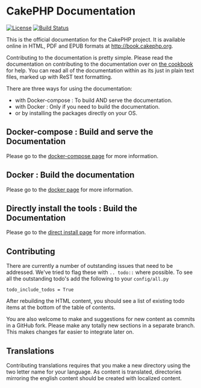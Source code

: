 CakePHP Documentation
=====================

[![License](https://img.shields.io/badge/license-MIT-brightgreen.svg?style=flat-square)](LICENSE.txt)
[![Build Status](https://img.shields.io/travis/cakephp/docs/3.0.svg?style=flat-square)](https://travis-ci.org/cakephp/docs)

This is the official documentation for the CakePHP project. It is available online in
HTML, PDF and EPUB formats at http://book.cakephp.org.

Contributing to the documentation is pretty simple. Please read the documentation on
contributing to the documentation over on
[the cookbook](http://book.cakephp.org/3.0/en/contributing/documentation.html) for help.
You can read all of the documentation within as its just in plain text files, marked up
with ReST text formatting.

There are three ways for using the documentation:
- with Docker-compose : To build AND serve the documentation.
- with Docker : Only if you need to build the documentation.
- or by installing the packages directly on your OS.

## Docker-compose : Build and serve the Documentation

Please go to the [docker-compose page](contrib/docker-compose.md) for more information.

## Docker : Build the documentation

Please go to the [docker page](contrib/docker.md) for more information.

## Directly install the tools : Build the Documentation

Please go to the [direct install page](contrib/direct-install.md) for more information.

## Contributing

There are currently a number of outstanding issues that need to be addressed. We've tried to flag these with `.. todo::` where possible. To see all the outstanding todo's add the following to your `config/all.py`

    todo_include_todos = True

After rebuilding the HTML content, you should see a list of existing todo items at the bottom of the table of contents.

You are also welcome to make and suggestions for new content as commits in a GitHub fork. Please make any totally new sections in a separate branch. This makes changes far easier to integrate later on.

## Translations

Contributing translations requires that you make a new directory using the two letter name for your language. As content is translated, directories mirroring the english content should be created with localized content.
